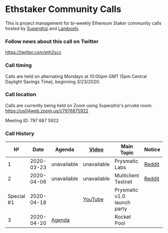 # Ethstaker Community Calls
This is project management for bi-weekly Ethereum Staker community calls hosted by [Superphiz](https://reddit.com/u/superphiz) and [Lamboshi](https://twitter.com/L_Nakaghini).

### Follow news about this call on Twitter

https://twitter.com/eth2scc

### Call timing

Calls are held on alternating Mondays at 10:00pm GMT (5pm Central Daylight Savings Time), beginning 3/23/2020.

### Call location

Calls are currently being held on Zoom using Superphiz's private room: https://us04web.zoom.us/j/7976875922

Meeting ID: 797 687 5922

### Call History

 №  | Date                             |Agenda| [Video](https://www.youtube.com)            |Main Topic         |Notice  |
--- | -------------------------------- | -------------- | -------------------- | -------------------- | -----------------|
1|2020-03-23|unavailable|unavailable|Prysmatic Labs|[Reddit](https://www.reddit.com/r/ethstaker/comments/fnkx2e/im_hosting_a_eth_staker_community_call_on_zoom/)
2|2020-04-06|unavailable|unavailable|Multiclient Testnet|[Reddit](https://www.reddit.com/r/ethstaker/comments/fpi42w/announcing_the_ethereum_2_stakers_community_call/)
Special #1|2020-04-18||[YouTube](https://youtu.be/bVcrbzUcx6M?t=83)|Prysmatic v1.0 launch party|
3|2020-04-20|[Agenda](agendas/2020-04-20.md)||Rocket Pool|
